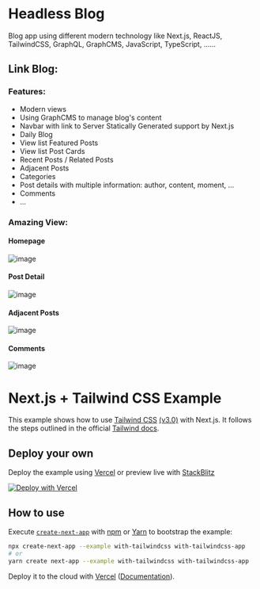 # Headless Blog
Blog app using different modern technology like Next.js, ReactJS, TailwindCSS, GraphQL, GraphCMS, JavaScript, TypeScript, ......

## Link Blog:

### Features:
- Modern views
- Using GraphCMS to manage blog's content
- Navbar with link to Server Statically Generated support by Next.js 
- Daily Blog
- View list Featured Posts
- View list Post Cards
- Recent Posts / Related Posts
- Adjacent Posts
- Categories
- Post details with multiple information: author, content, moment, ...
- Comments
- ...

### Amazing View:
#### Homepage
![image](https://user-images.githubusercontent.com/56442337/158978819-984a436e-966b-41e5-a8ae-76a596fa8818.png)

#### Post Detail
![image](https://user-images.githubusercontent.com/56442337/158978930-71bb7b09-2466-4641-b7ae-466ec30c0ff4.png)

#### Adjacent Posts
![image](https://user-images.githubusercontent.com/56442337/158979123-3e064038-769d-40fd-8462-eb930c5c8420.png)

#### Comments
![image](https://user-images.githubusercontent.com/56442337/158979343-92b40794-8c70-471e-a3f4-8ecf0f73a818.png)

# Next.js + Tailwind CSS Example

This example shows how to use [Tailwind CSS](https://tailwindcss.com/) [(v3.0)](https://tailwindcss.com/blog/tailwindcss-v3) with Next.js. It follows the steps outlined in the official [Tailwind docs](https://tailwindcss.com/docs/guides/nextjs).

## Deploy your own

Deploy the example using [Vercel](https://vercel.com?utm_source=github&utm_medium=readme&utm_campaign=next-example) or preview live with [StackBlitz](https://stackblitz.com/github/vercel/next.js/tree/canary/examples/with-tailwindcss)

[![Deploy with Vercel](https://vercel.com/button)](https://vercel.com/new/git/external?repository-url=https://github.com/vercel/next.js/tree/canary/examples/with-tailwindcss&project-name=with-tailwindcss&repository-name=with-tailwindcss)

## How to use

Execute [`create-next-app`](https://github.com/vercel/next.js/tree/canary/packages/create-next-app) with [npm](https://docs.npmjs.com/cli/init) or [Yarn](https://yarnpkg.com/lang/en/docs/cli/create/) to bootstrap the example:

```bash
npx create-next-app --example with-tailwindcss with-tailwindcss-app
# or
yarn create next-app --example with-tailwindcss with-tailwindcss-app
```
Deploy it to the cloud with [Vercel](https://vercel.com/new?utm_source=github&utm_medium=readme&utm_campaign=next-example) ([Documentation](https://nextjs.org/docs/deployment)).
